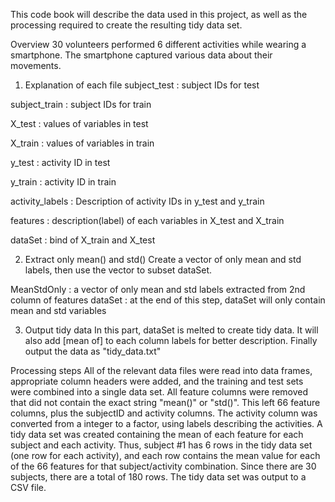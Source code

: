 This code book will describe the data used in this project, as well as the processing required to create the resulting tidy data set.

Overview
30 volunteers performed 6 different activities while wearing a smartphone. The smartphone captured various data about their movements.

1. Explanation of each file
subject_test : subject IDs for test

subject_train : subject IDs for train

X_test : values of variables in test

X_train : values of variables in train

y_test : activity ID in test

y_train : activity ID in train

activity_labels : Description of activity IDs in y_test and y_train

features : description(label) of each variables in X_test and X_train

dataSet : bind of X_train and X_test

2. Extract only mean() and std()
Create a vector of only mean and std labels, then use the vector to subset dataSet.

MeanStdOnly : a vector of only mean and std labels extracted from 2nd column of features
dataSet : at the end of this step, dataSet will only contain mean and std variables

3. Output tidy data
In this part, dataSet is melted to create tidy data. It will also add [mean of] to each column labels for better description. Finally output the data as "tidy_data.txt"


Processing steps
All of the relevant data files were read into data frames, appropriate column headers were added, and the training and test sets were combined into a single data set.
All feature columns were removed that did not contain the exact string "mean()" or "std()". This left 66 feature columns, plus the subjectID and activity columns.
The activity column was converted from a integer to a factor, using labels describing the activities.
A tidy data set was created containing the mean of each feature for each subject and each activity. Thus, subject #1 has 6 rows in the tidy data set (one row for each activity), and each row contains the mean value for each of the 66 features for that subject/activity combination. Since there are 30 subjects, there are a total of 180 rows.
The tidy data set was output to a CSV file.
